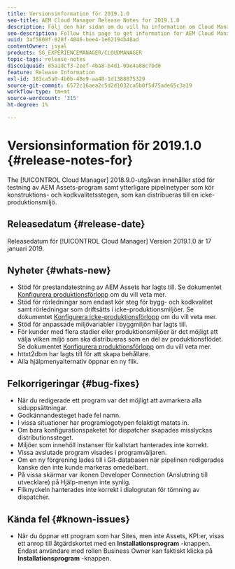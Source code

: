 ```yaml
---
title: Versionsinformation för 2019.1.0
seo-title: AEM Cloud Manager Release Notes for 2019.1.0
description: Följ den här sidan om du vill ha information om Cloud Manager version 2019.1.0.
seo-description: Follow this page to get information for AEM Cloud Manager Release 2019.1.0.
uuid: 3af5808f-828f-4846-bee4-1e62194b48ad
contentOwner: jsyal
products: SG_EXPERIENCEMANAGER/CLOUDMANAGER
topic-tags: release-notes
discoiquuid: 85a1dcf3-2eef-4ba8-b4d1-09e4a88c7bd0
feature: Release Information
exl-id: 383ca5a0-4b0b-48e9-aa48-1d1388875329
source-git-commit: 6572c16aea2c5d2d1032ca5b0f5d75ade65c3a19
workflow-type: tm+mt
source-wordcount: '315'
ht-degree: 1%

---
```


# Versionsinformation för 2019.1.0 {#release-notes-for}

The [!UICONTROL Cloud Manager] 2018.9.0-utgåvan innehåller stöd för testning av AEM Assets-program samt ytterligare pipelinetyper som kör konstruktions- och kodkvalitetsstegen, som kan distribueras till en icke-produktionsmiljö.

## Releasedatum {#release-date}

Releasedatum för [!UICONTROL Cloud Manager] Version 2019.1.0 är 17 januari 2019.

## Nyheter {#whats-new}

* Stöd för prestandatestning av AEM Assets har lagts till. Se dokumentet [Konfigurera produktionsförlopp](/help/using/production-pipelines.md) om du vill veta mer.
* Stöd för rörledningar som endast kör steg för bygg- och kodkvalitet samt rörledningar som driftsätts i icke-produktionsmiljöer. Se dokumentet [Konfigurera icke-produktionsförlopp](/help/using/non-production-pipelines.md) om du vill veta mer.
* Stöd för anpassade miljövariabler i byggmiljön har lagts till.
* För kunder med flera stadier eller produktionsmiljöer är det möjligt att välja vilken miljö som ska distribueras som en del av produktionsflödet. Se dokumentet [Konfigurera produktionsförlopp](/help/using/production-pipelines.md) om du vill veta mer.
* httxt2dbm har lagts till för att skapa behållare.
* Alla hjälpmenyalternativ öppnar en ny flik.

## Felkorrigeringar {#bug-fixes}

* När du redigerade ett program var det möjligt att avmarkera alla siduppsättningar.
* Godkännandesteget hade fel namn.
* I vissa situationer har programlogotypen felaktigt matats in.
* Om bara konfigurationspaketet för dispatcher skapades misslyckas distributionssteget.
* Miljöer som innehöll instanser för kallstart hanterades inte korrekt.
* Vissa avslutade program visades i programväljaren.
* Om en ny förgrening lades till i Git-databasen när pipelinen redigerades kanske den inte kunde markeras omedelbart.
* På vissa skärmar var ikonen Developer Connection (Anslutning till utvecklare) på Hjälp-menyn inte synlig.
* Fliknyckeln hanterades inte korrekt i dialogrutan för tömning av dispatcher.

## Kända fel {#known-issues}

* När du öppnar ett program som har Sites, men inte Assets, KPI:er, visas ett anrop till åtgärdskortet med en **Installationsprogram** -knappen. Endast användare med rollen Business Owner kan faktiskt klicka på **Installationsprogram** -knappen.
